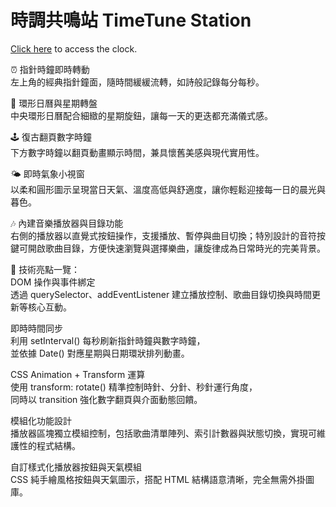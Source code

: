 # 時調共鳴站 TimeTune Station
[Click here](<https://jlo-1992.github.io/-TimeTune-Station/>) to access the clock.

⏰ 指針時鐘即時轉動  
左上角的經典指針鐘面，隨時間緩緩流轉，如詩般記錄每分每秒。

📆 環形日曆與星期轉盤  
中央環形日曆配合細緻的星期旋鈕，讓每一天的更迭都充滿儀式感。

🕹️ 復古翻頁數字時鐘  
下方數字時鐘以翻頁動畫顯示時間，兼具懷舊美感與現代實用性。

🌤️ 即時氣象小視窗  
以柔和圓形圖示呈現當日天氣、溫度高低與舒適度，讓你輕鬆迎接每一日的晨光與暮色。

🎶 內建音樂播放器與目錄功能  
右側的播放器以直覺式按鈕操作，支援播放、暫停與曲目切換；特別設計的音符按鍵可開啟歌曲目錄，方便快速瀏覽與選擇樂曲，讓旋律成為日常時光的完美背景。

📌 技術亮點一覽：  
DOM 操作與事件綁定  
透過 querySelector、addEventListener 建立播放控制、歌曲目錄切換與時間更新等核心互動。  

即時時間同步  
利用 setInterval() 每秒刷新指針時鐘與數字時鐘，  
並依據 Date() 對應星期與日期環狀排列動畫。  

CSS Animation + Transform 運算  
使用 transform: rotate() 精準控制時針、分針、秒針運行角度，  
同時以 transition 強化數字翻頁與介面動態回饋。  

模組化功能設計  
播放器區塊獨立模組控制，包括歌曲清單陣列、索引計數器與狀態切換，實現可維護性的程式結構。  

自訂樣式化播放器按鈕與天氣模組  
CSS 純手繪風格按鈕與天氣圖示，搭配 HTML 結構語意清晰，完全無需外掛圖庫。  
